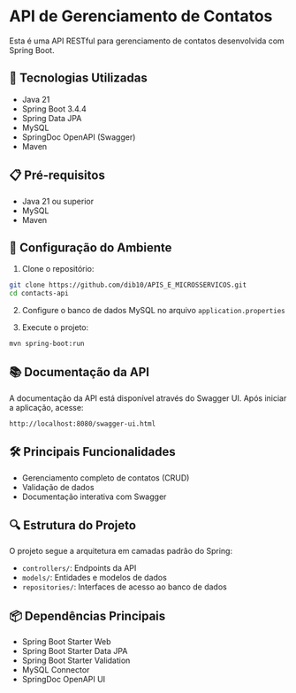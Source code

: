 # API de Gerenciamento de Contatos

Esta é uma API RESTful para gerenciamento de contatos desenvolvida com Spring Boot.

## 🚀 Tecnologias Utilizadas

- Java 21
- Spring Boot 3.4.4
- Spring Data JPA
- MySQL
- SpringDoc OpenAPI (Swagger)
- Maven

## 📋 Pré-requisitos

- Java 21 ou superior
- MySQL
- Maven

## 🔧 Configuração do Ambiente

1. Clone o repositório:
```bash
git clone https://github.com/dib10/APIS_E_MICROSSERVICOS.git
cd contacts-api
```

2. Configure o banco de dados MySQL no arquivo `application.properties`

3. Execute o projeto:
```bash
mvn spring-boot:run
```

## 📚 Documentação da API

A documentação da API está disponível através do Swagger UI. Após iniciar a aplicação, acesse:

```
http://localhost:8080/swagger-ui.html
```

## 🛠️ Principais Funcionalidades

- Gerenciamento completo de contatos (CRUD)
- Validação de dados
- Documentação interativa com Swagger

## 🔍 Estrutura do Projeto

O projeto segue a arquitetura em camadas padrão do Spring:

- `controllers/`: Endpoints da API
- `models/`: Entidades e modelos de dados
- `repositories/`: Interfaces de acesso ao banco de dados

## 📦 Dependências Principais

- Spring Boot Starter Web
- Spring Boot Starter Data JPA
- Spring Boot Starter Validation
- MySQL Connector
- SpringDoc OpenAPI UI

